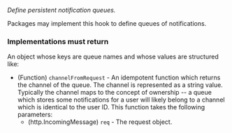 *Define persistent notification queues.*

Packages may implement this hook to define queues of notifications.

<h3>Implementations must return</h3>

An object whose keys are queue names and whose values are structured like:

* (Function) `channelFromRequest` - An idempotent function which returns the
  channel of the queue. The channel is represented as a string value.
  Typically the channel maps to the concept of ownership -- a queue which
  stores some notifications for a user will likely belong to a channel
  which is identical to the user ID. This function takes the following
  parameters:
    * (http.IncomingMessage) `req` - The request object.

